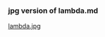 ### jpg version of lambda.md
[lambda.jpg](https://viewer.diagrams.net/?tags=%7B%7D&highlight=0000ff&edit=_blank&layers=1&nav=1&title=lambda_function.drawio#Uhttps%3A%2F%2Fraw.githubusercontent.com%2Fldipotetjob%2FAWS%2Fmain%2Fcertification%2Flambda%2Flambda_function.drawio)
